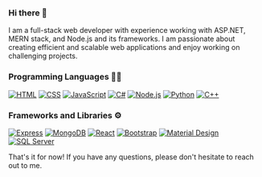 ### Hi there 👋
I am a full-stack web developer with experience working with ASP.NET, MERN stack, and Node.js and its frameworks. I am passionate about creating efficient and scalable web applications and enjoy working on challenging projects.

### Programming Languages 👨‍💻
[![HTML](https://img.shields.io/badge/-HTML-E34F26?style=flat-square&logo=html5&logoColor=white)]()
[![CSS](https://img.shields.io/badge/-CSS-1572B6?style=flat-square&logo=css3&logoColor=white)]()
[![JavaScript](https://img.shields.io/badge/-JavaScript-black?style=flat-square&logo=javascript&logoColor=eed718)]()
[![C#](https://img.shields.io/badge/-C%23-blue?style=flat-square&logo=c-sharp&logoColor=white)]()
[![Node.js](https://img.shields.io/badge/-Node.js-43853d?style=flat-square&logo=node.js&logoColor=white)]()
[![Python](https://img.shields.io/badge/-Python-3776AB?style=flat-square&logo=python&logoColor=white)]()
[![C++](https://img.shields.io/badge/-C++-00599C?style=flat-square&logo=c%2B%2B&logoColor=white)]()


### Frameworks and Libraries ⚙️
[![Express](https://img.shields.io/badge/-Express-black?style=flat-square&logo=express&logoColor=white)]()
[![MongoDB](https://img.shields.io/badge/-MongoDB-green?style=flat-square&logo=mongodb&logoColor=white)]()
[![React](https://img.shields.io/badge/-React-black?style=flat-square&logo=react&logoColor=blue)]()
[![Bootstrap](https://img.shields.io/badge/-Bootstrap-563D7C?style=flat-square&logo=bootstrap&logoColor=white)]()
[![Material Design](https://img.shields.io/badge/-Material_Design-757575?style=flat-square&logo=material-design&logoColor=white)]()
[![SQL Server](https://img.shields.io/badge/-SQL_Server-CC2927?style=flat-square&logo=Microsoft-SQL-Server&logoColor=white)]()

That's it for now! If you have any questions, please don't hesitate to reach out to me.
<!--
**ArtisStella/ArtisStella** is a ✨ _special_ ✨ repository because its `README.md` (this file) appears on your GitHub profile.

Here are some ideas to get you started:

- 🔭 I’m currently working on ...
- 🌱 I’m currently learning ...
- 👯 I’m looking to collaborate on ...
- 🤔 I’m looking for help with ...
- 💬 Ask me about ...
- 📫 How to reach me: ...
- 😄 Pronouns: ...
- ⚡ Fun fact: ...
-->
